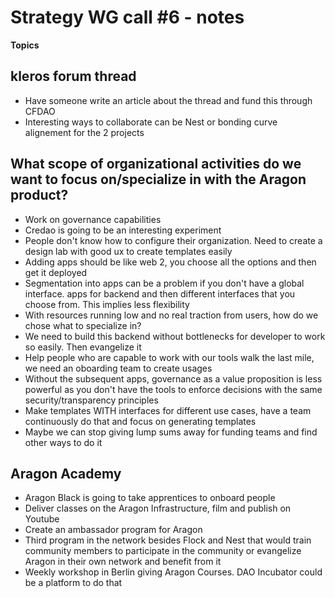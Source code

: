 
# Strategy WG call #6 - notes



**Topics**

## kleros forum thread

- Have someone write an article about the thread and fund this through CFDAO
- Interesting ways to collaborate can be Nest or bonding curve alignement for the 2 projects

## What scope of organizational activities do we want to focus on/specialize in with the Aragon product?
- Work on governance capabilities
- Credao is going to be an interesting experiment
- People don't know how to configure their organization. Need to create a design lab with good ux to create templates easily
- Adding apps should be like web 2, you choose all the options and then get it deployed
- Segmentation into apps can be a problem if you don't have a global interface. apps for backend and then different interfaces that you choose from. This implies less flexibility
- With resources running low and no real traction from users, how do we chose what to specialize in?
- We need to build this backend without bottlenecks for developer to work so easily. Then evangelize it
- Help people who are capable to work with our tools walk the last mile, we need an oboarding team to create usages
- Without the subsequent apps, governance as a value proposition is less powerful as you don't have the tools to enforce decisions with the same security/transparency principles
- Make templates WITH interfaces for different use cases, have a team continuously do that and focus on generating templates
- Maybe we can stop giving lump sums away for funding teams and find other ways to do it

## Aragon Academy
- Aragon Black is going to take apprentices to onboard people
- Deliver classes on the Aragon Infrastructure, film and publish on Youtube
- Create an ambassador program for Aragon
- Third program in the network besides Flock and Nest that would train community members to participate in the community or evangelize Aragon in their own network and benefit from it
- Weekly workshop in Berlin giving Aragon Courses. DAO Incubator could be a platform to do that

